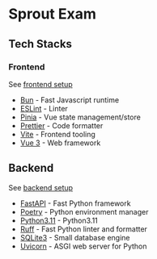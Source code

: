 # Sprout Exam

## Tech Stacks

### Frontend

See [frontend setup](https://github.com/flamendless/tree/main/frontend/README.md)

- [Bun](https://bun.sh/) - Fast Javascript runtime
- [ESLint](https://eslint.org/) - Linter
- [Pinia](https://pinia.vuejs.org/) - Vue state management/store
- [Prettier](https://prettier.io/) - Code formatter
- [Vite](https://vitejs.dev/) - Frontend tooling
- [Vue 3](https://vuejs.org/) - Web framework


## Backend

See [backend setup](https://github.com/flamendless/tree/main/backend/README.md)

- [FastAPI](https://fastapi.tiangolo.com/) - Fast Python framework
- [Poetry](https://python-poetry.org/) - Python environment manager
- [Python3.11](https://www.python.org/downloads/release/python-3110/) - Python3.11
- [Ruff](https://github.com/astral-sh/ruff) - Fast Python linter and formatter
- [SQLite3](https://www.sqlite.org/index.html) - Small database engine
- [Uvicorn](https://www.uvicorn.org/) - ASGI web server for Python
